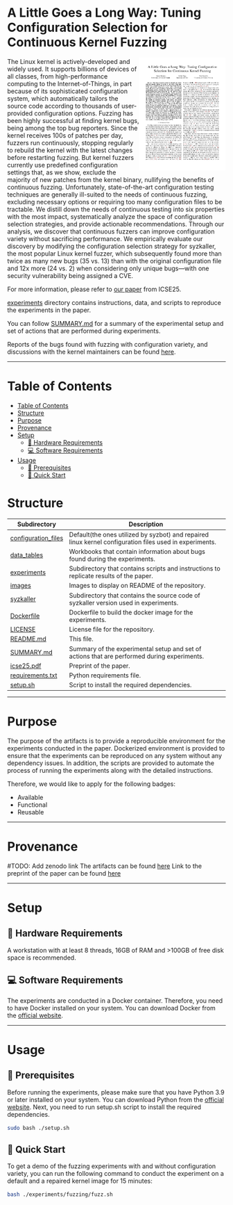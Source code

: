 # A Little Goes a Long Way: Tuning Configuration Selection for Continuous Kernel Fuzzing

<p><a href="https://paulgazzillo.com/papers/icse25.pdf"><img alt="thumbnail" align="right" width="200" src="images/thumbnail.png"></a></p>

The Linux kernel is actively-developed and widely used.
It supports billions of devices of all classes, from high-performance computing
to the Internet-of-Things, in part because of its sophisticated configuration
system, which automatically tailors the source code according to thousands of
user-provided configuration options.
Fuzzing has been highly successful at finding kernel bugs, being among the top
bug reporters. Since the kernel receives 100s of patches per day, fuzzers run
continuously, stopping regularly to rebuild the kernel with the latest
changes before restarting fuzzing.
But kernel fuzzers currently use predefined configuration settings that, as we
show, exclude the majority of new patches from the kernel binary,
nullifying the benefits of continuous fuzzing.
Unfortunately, state-of-the-art configuration testing techniques are generally
ill-suited to the needs of continuous fuzzing, excluding necessary options or
requiring too many configuration files to be tractable.
We distill down the needs of continuous testing into six properties with the
most impact, systematically analyze the space of configuration selection strategies,
and provide actionable recommendations.
Through our analysis, we discover that continuous fuzzers can improve configuration
variety without sacrificing performance.
We empirically evaluate our discovery by modifying the configuration selection
strategy for syzkaller, the most popular Linux kernel fuzzer, which subsequently
found more than twice as many new bugs (35 vs. 13) than with the original
configuration file and 12x more (24 vs. 2) when considering only unique bugs—with
one security vulnerability being assigned a CVE.

For more information, please refer to [our paper](https://paulgazzillo.com/papers/icse25.pdf)
from ICSE25.

[experiments](experiments/) directory contains instructions, data, and scripts
to reproduce the experiments in the paper.

You can follow [SUMMARY.md](SUMMARY.md) for a summary of the experimental setup and
set of actions that are performed during experiments.

Reports of the bugs found with fuzzing with configuration variety, and discussions
with the kernel maintainers can be found [here](
https://lore.kernel.org/lkml/?q=Sanan+Hasanov).

---
# Table of Contents
- [Table of Contents](#table-of-contents)
- [Structure](#structure)
- [Purpose](#purpose)
- [Provenance](#provenance)
- [Setup](#setup)
  - [:floppy_disk: Hardware Requirements](#floppy_disk-hardware-requirements)
  - [:computer: Software Requirements](#computer-software-requirements)
- [Usage](#usage)
  - [:wrench: Prerequisites](#wrench-prerequisites)
  - [:rocket: Quick Start](#rocket-quick-start)

# Structure
|Subdirectory|Description|
|----|----|
|[configuration_files](configuration_files)|Default(the ones utilized by syzbot) and repaired linux kernel configuration files used in experiments.|
|[data_tables](data_tables)|Workbooks that contain information about bugs found during the experiments.|
|[experiments](experiments)|Subdirectory that contains scripts and instructions to replicate results of the paper.|
|[images](images)|Images to display on README of the repository.|
|[syzkaller](syzkaller)|Subdirectory that contains the source code of syzkaller version used in experiments.|
|[Dockerfile](Dockerfile)|Dockerfile to build the docker image for the experiments.|
|[LICENSE](LICENSE)|License file for the repository.|
|[README.md](README.md)|This file.|
|[SUMMARY.md](SUMMARY.md)|Summary of the experimental setup and set of actions that are performed during experiments.|
|[icse25.pdf](icse25.pdf)|Preprint of the paper.|
|[requirements.txt](requirements.txt)|Python requirements file.|
|[setup.sh](setup.sh)|Script to install the required dependencies.|

---

# Purpose

The purpose of the artifacts is to provide a reproducible environment for the
experiments conducted in the paper.
Dockerized environment is provided to ensure that the experiments can be
reproduced on any system without any dependency issues.
In addition, the scripts are provided to automate the process of running the
experiments along with the detailed instructions.

Therefore, we would like to apply for the following badges:
- Available
- Functional
- Reusable

---

# Provenance

#TODO: Add zenodo link
The artifacts can be found [here]()
Link to the preprint of the paper can be found [here](https://paulgazzillo.com/papers/icse25.pdf)

---

# Setup

## :floppy_disk: Hardware Requirements
A workstation with at least 8 threads, 16GB of RAM and >100GB of free disk space is recommended.

## :computer: Software Requirements
The experiments are conducted in a Docker container.
Therefore, you need to have Docker installed on your system.
You can download Docker from the [official website](https://docs.docker.com/get-docker/).

---

# Usage

## :wrench: Prerequisites
Before running the experiments, please make sure that you have Python 3.9 or later
installed on your system. You can download Python from the [official website](https://www.python.org/downloads/).
Next, you need to run setup.sh script to install the required dependencies.
```bash
sudo bash ./setup.sh
```

## :rocket: Quick Start
To get a demo of the fuzzing experiments with and without configuration variety,
you can run the following command to conduct the experiment on a default and a
repaired kernel image for 15 minutes:
```bash
bash ./experiments/fuzzing/fuzz.sh
```

